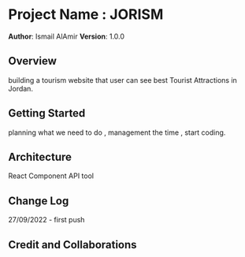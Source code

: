 # Project Name : JORISM

**Author**: Ismail AlAmir
**Version**: 1.0.0 


## Overview
 building a tourism website  that user can see best Tourist Attractions in Jordan.
 

## Getting Started
planning what we need to do , management the time , start coding.

## Architecture
React Component 
API tool



## Change Log
27/09/2022 - first push

## Credit and Collaborations
